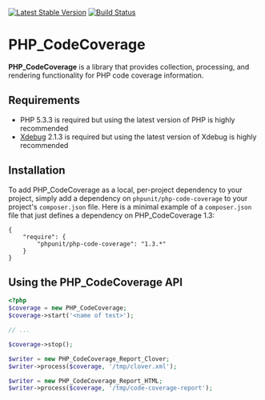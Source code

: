 [![Latest Stable Version](https://poser.pugx.org/phpunit/php-code-coverage/v/stable.png)](https://packagist.org/packages/phpunit/php-code-coverage)
[![Build Status](https://travis-ci.org/sebastianbergmann/php-code-coverage.png?branch=1.3)](https://travis-ci.org/sebastianbergmann/php-code-coverage)

# PHP_CodeCoverage

**PHP_CodeCoverage** is a library that provides collection, processing, and rendering functionality for PHP code coverage information.

## Requirements

* PHP 5.3.3 is required but using the latest version of PHP is highly recommended
* [Xdebug](http://xdebug.org/) 2.1.3 is required but using the latest version of Xdebug is highly recommended

## Installation

To add PHP_CodeCoverage as a local, per-project dependency to your project, simply add a dependency on `phpunit/php-code-coverage` to your project's `composer.json` file. Here is a minimal example of a `composer.json` file that just defines a dependency on PHP_CodeCoverage 1.3:

    {
        "require": {
            "phpunit/php-code-coverage": "1.3.*"
        }
    }

## Using the PHP_CodeCoverage API

```php
<?php
$coverage = new PHP_CodeCoverage;
$coverage->start('<name of test>');

// ...

$coverage->stop();

$writer = new PHP_CodeCoverage_Report_Clover;
$writer->process($coverage, '/tmp/clover.xml');

$writer = new PHP_CodeCoverage_Report_HTML;
$writer->process($coverage, '/tmp/code-coverage-report');
```

